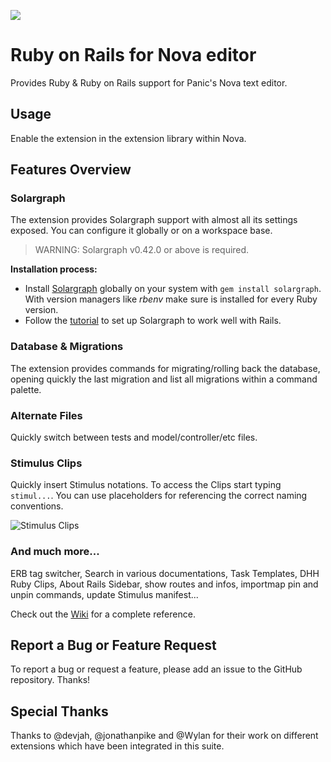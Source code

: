 ![](https://raw.githubusercontent.com/tommasongr/nova-rails/main/Rails.novaextension/extension.png)

# Ruby on Rails for Nova editor

Provides Ruby & Ruby on Rails support for Panic's Nova text editor.

## Usage

Enable the extension in the extension library within Nova.

## Features Overview

### Solargraph

The extension provides Solargraph support with almost all its settings exposed. You can configure it globally or on a workspace base.

> WARNING: Solargraph v0.42.0 or above is required.

**Installation process:**
- Install [Solargraph](https://solargraph.org) globally on your system with `gem install solargraph`. With version managers like *rbenv* make sure is installed for every Ruby version.
- Follow the [tutorial](https://www.youtube.com/watch?v=mkLDPpDSWng) to set up Solargraph to work well with Rails.

### Database & Migrations

The extension provides commands for migrating/rolling back the database, opening quickly the last migration and list all migrations within a command palette.

### Alternate Files

Quickly switch between tests and model/controller/etc files.

### Stimulus Clips

Quickly insert Stimulus notations. To access the Clips start typing `stimul...`. You can use placeholders for referencing the correct naming conventions.

![Stimulus Clips](https://raw.githubusercontent.com/tommasongr/nova-rails/main/docs/images/stimulus-clips.png)

### And much more...

ERB tag switcher, Search in various documentations, Task Templates, DHH Ruby Clips, About Rails Sidebar, show routes and infos, importmap pin and unpin commands, update Stimulus manifest...

Check out the [Wiki](https://github.com/tommasongr/nova-rails/wiki) for a complete reference.

## Report a Bug or Feature Request

To report a bug or request a feature, please add an issue to the GitHub repository. Thanks!

## Special Thanks

Thanks to @devjah, @jonathanpike and @Wylan for their work on different extensions which have been integrated in this suite.
